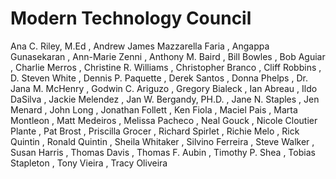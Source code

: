 Modern Technology Council
=========================
Ana C. Riley, M.Ed
, Andrew James Mazzarella Faria
, Angappa Gunasekaran
, Ann-Marie Zenni
, Anthony M. Baird
, Bill Bowles
, Bob Aguiar
, Charlie Merros
, Christine R. Williams
, Christopher Branco
, Cliff Robbins
, D. Steven White
, Dennis P. Paquette
, Derek Santos
, Donna Phelps
, Dr. Jana M. McHenry
, Godwin C. Ariguzo
, Gregory Bialeck
, Ian Abreau
, Ildo DaSilva
, Jackie Melendez
, Jan W. Bergandy, PH.D.
, Jane N. Staples
, Jen Menard
, John Long
, Jonathan Follett
, Ken Fiola
, Maciel Pais
, Marta Montleon
, Matt Medeiros
, Melissa Pacheco
, Neal Gouck
, Nicole Cloutier Plante
, Pat Brost
, Priscilla Grocer
, Richard Spirlet
, Richie Melo
, Rick Quintin
, Ronald Quintin
, Sheila Whitaker
, Silvino Ferreira
, Steve Walker
, Susan Harris
, Thomas Davis
, Thomas F. Aubin
, Timothy P. Shea
, Tobias Stapleton
, Tony Vieira
, Tracy Oliveira
